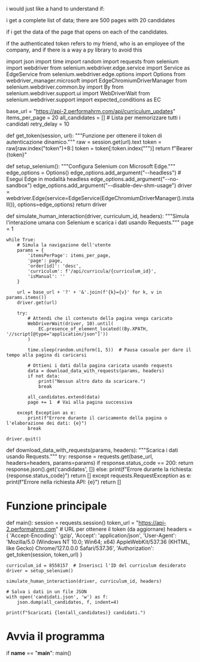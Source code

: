 i would just like a hand to understand if:

i get a complete list of data; there are 500 pages with 20 candidates

if i get the data of the page that opens on each of the candidates.

if the authenticated token refers to my friend, who is an employee of the company, and if there is a way a py library to avoid this

























import json
import time
import random
import requests
from selenium import webdriver
from selenium.webdriver.edge.service import Service as EdgeService
from selenium.webdriver.edge.options import Options
from webdriver_manager.microsoft import EdgeChromiumDriverManager
from selenium.webdriver.common.by import By
from selenium.webdriver.support.ui import WebDriverWait
from selenium.webdriver.support import expected_conditions as EC

base_url = "https://api-2.performahrm.com/api/curriculum_updates"
items_per_page = 20
all_candidates = []  # Lista per memorizzare tutti i candidati
retry_delay = 10

def get_token(session, url):
    """Funzione per ottenere il token di autenticazione dinamico."""
    raw = session.get(url).text
    token = raw[raw.index("token")+8:]
    token = token[:token.index("\"")]
    return f"Bearer {token}"

def setup_selenium():
    """Configura Selenium con Microsoft Edge."""
    edge_options = Options()
    edge_options.add_argument("--headless")  # Esegui Edge in modalità headless
    edge_options.add_argument("--no-sandbox")
    edge_options.add_argument("--disable-dev-shm-usage")
    driver = webdriver.Edge(service=EdgeService(EdgeChromiumDriverManager().install()), options=edge_options)
    return driver

def simulate_human_interaction(driver, curriculum_id, headers):
    """Simula l'interazione umana con Selenium e scarica i dati usando Requests."""
    page = 1

    while True:
        # Simula la navigazione dell'utente
        params = {
            'itemsPerPage': items_per_page,
            'page': page,
            'order[id]': 'desc',
            'curriculum': f'/api/curricula/{curriculum_id}',
            'isManual': ''
        }

        url = base_url + '?' + '&'.join(f'{k}={v}' for k, v in params.items())
        driver.get(url)

        try:
            # Attendi che il contenuto della pagina venga caricato
            WebDriverWait(driver, 10).until(
                EC.presence_of_element_located((By.XPATH, '//script[@type="application/json"]'))
            )

            time.sleep(random.uniform(1, 5))  # Pausa casuale per dare il tempo alla pagina di caricarsi

            # Ottieni i dati dalla pagina caricata usando requests
            data = download_data_with_requests(params, headers)
            if not data:
                print("Nessun altro dato da scaricare.")
                break

            all_candidates.extend(data)
            page += 1  # Vai alla pagina successiva

        except Exception as e:
            print(f"Errore durante il caricamento della pagina o l'elaborazione dei dati: {e}")
            break

    driver.quit()

def download_data_with_requests(params, headers):
    """Scarica i dati usando Requests."""
    try:
        response = requests.get(base_url, headers=headers, params=params)
        if response.status_code == 200:
            return response.json().get('candidates', [])
        else:
            print(f"Errore durante la richiesta: {response.status_code}")
            return []
    except requests.RequestException as e:
        print(f"Errore nella richiesta API: {e}")
        return []

# Funzione principale
def main():
    session = requests.session()
    token_url = "https://api-2.performahrm.com"  # URL per ottenere il token (da aggiornare)
    headers = {
        'Accept-Encoding': 'gzip',
        'Accept': 'application/json',
        'User-Agent': 'Mozilla/5.0 (Windows NT 10.0; Win64; x64) AppleWebKit/537.36 (KHTML, like Gecko) Chrome/127.0.0.0 Safari/537.36',
        'Authorization': get_token(session, token_url)
    }
    
    curriculum_id = 8558157  # Inserisci l'ID del curriculum desiderato
    driver = setup_selenium()
    
    simulate_human_interaction(driver, curriculum_id, headers)

    # Salva i dati in un file JSON
    with open('candidati.json', 'w') as f:
        json.dump(all_candidates, f, indent=4)

    print(f"Scaricati {len(all_candidates)} candidati.")

# Avvia il programma
if __name__ == "__main__":
    main()

